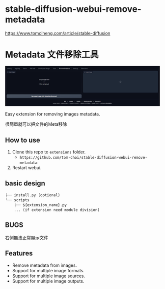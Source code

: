 # stable-diffusion-webui-remove-metadata

https://www.tomciheng.com/article/stable-diffusion

# Metadata 文件移除工具

![alt text](image.png)

Easy extension for removing images metadata.

很簡單就可以把文件的Meta移除

## How to use


1. Clone this repo to `extensions` folder.
   - `https://github.com/tom-choi/stable-diffusion-webui-remove-metadata`
2. Restart webui.

## basic design
```
├── install.py (optional)
└── scripts
    ├── ${extension_name}.py
    ... (if extension need module division)
```

## BUGS

右側無法正常顯示文件

## Features

- Remove metadata from images.
- Support for multiple image formats.
- Support for multiple image sources.
- Support for multiple image outputs.
